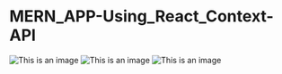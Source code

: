 # MERN_APP-Using_React_Context-API

![This is an image](https://github.com/OSBensaid/MERN_APP-Using_React_Context-API/blob/master/client/public/img/Screenshot_3.png)
![This is an image](https://github.com/OSBensaid/MERN_APP-Using_React_Context-API/blob/master/client/public/img/Screenshot_4.png)
![This is an image](https://github.com/OSBensaid/MERN_APP-Using_React_Context-API/blob/master/client/public/img/Screenshot_5.png)
